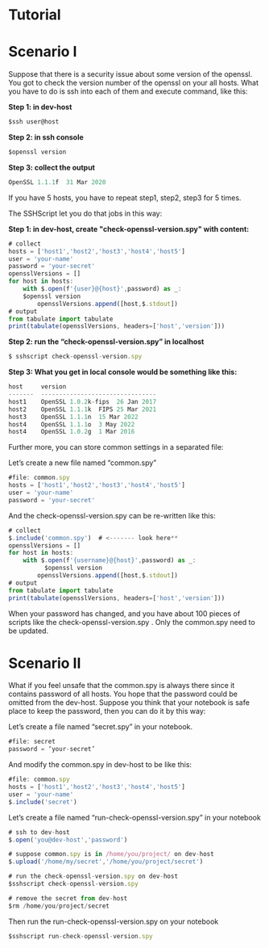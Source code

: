 # Tutorial

# Scenario I

Suppose that there is a security issue about some version of the openssl. You got to check the version number of the openssl on your all hosts. What you have to do is ssh into each of them and execute command, like this:

**Step 1: in dev-host**

```jsx
$ssh user@host
```

**Step 2:  in ssh console**

```jsx
$openssl version

```

**Step 3: collect the output** 

```jsx
OpenSSL 1.1.1f  31 Mar 2020
```

If you have 5 hosts, you have to repeat step1, step2, step3 for 5 times.

The SSHScript let you do that jobs in this way:

**Step 1: in dev-host, create "check-openssl-version.spy" with content:**

```jsx
# collect
hosts = ['host1','host2','host3','host4','host5']
user = 'your-name'
password = 'your-secret'
opensslVersions = []
for host in hosts:
    with $.open(f'{user}@{host}',password) as _:
	$openssl version
        opensslVersions.append([host,$.stdout])
# output
from tabulate import tabulate
print(tabulate(opensslVersions, headers=['host','version']))
```

**Step 2: run the “check-openssl-version.spy”  in localhost**

```jsx
$ sshscript check-openssl-version.spy
```

**Step 3: What you get in local console would be something like this:**

```jsx
host     version
-------  --------------------------------
host1    OpenSSL 1.0.2k-fips  26 Jan 2017
host2    OpenSSL 1.1.1k  FIPS 25 Mar 2021
host3    OpenSSL 1.1.1n  15 Mar 2022
host4    OpenSSL 1.1.1o  3 May 2022
host4    OpenSSL 1.0.2g  1 Mar 2016
```

Further more, you can store common settings in a separated file:

Let’s create a new file named “common.spy”

```jsx
#file: common.spy
hosts = ['host1','host2','host3','host4','host5']
user = 'your-name'
password = 'your-secret'
```

And the check-openssl-version.spy can be re-written like this:

```jsx
# collect
$.include('common.spy')  # <------- look here**
opensslVersions = []
for host in hosts:
    with $.open(f'{username}@{host}',password) as _:
	      $openssl version
        opensslVersions.append([host,$.stdout])
# output
from tabulate import tabulate
print(tabulate(opensslVersions, headers=['host','version']))
```

When your password has changed, and you have about 100 pieces of scripts like the  check-openssl-version.spy . Only the common.spy need to be updated.

# Scenario II

What if you feel unsafe that the common.spy is always there since it contains password of all hosts. You hope that the password could be omitted from the dev-host. Suppose you think that your notebook is safe place to keep the password, then you can do it by this way:

Let’s create a file named “secret.spy” in your notebook.

```jsx
#file: secret
password = ‘your-secret’
```

And modify the common.spy in dev-host to be like this:

```jsx
#file: common.spy
hosts = ['host1','host2','host3','host4','host5']
user = 'your-name'
$.include('secret')
```

Let’s create a file named “run-check-openssl-version.spy” in your notebook

```jsx
# ssh to dev-host
$.open('you@dev-host','password')

# suppose common.spy is in /home/you/project/ on dev-host
$.upload('/home/my/secret','/home/you/project/secret')

# run the check-openssl-version.spy on dev-host
$sshscript check-openssl-version.spy

# remove the secret from dev-host
$rm /home/you/project/secret

```

Then run the run-check-openssl-version.spy on your notebook

```jsx
$sshscript run-check-openssl-version.spy
```
